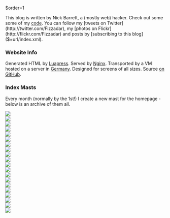 $order=1

This blog is written by Nick Barrett, a (mostly web) hacker. Check out some some of my [code]($=url/pages/Code). You can follow my [tweets on Twitter](http://twitter.com/Fizzadar), my [photos on Flickr](http://flickr.com/Fizzadar) and posts by [subscribing to this blog]($=url/index.xml).


### Website Info

Generated HTML by [Luapress](http://github.com/Fizzadar/Luapress). Served by [Nginx](http://nginx.org). Transported by a VM hosted on a server in [Germany](http://afterburst.com/datacenters). Designed for screens of all sizes. Source [on GitHub](https://github.com/Fizzadar/pointlessramblings.com).


### Index Masts

Every month (normally by the 1st!) I create a new mast for the homepage - below is an archive of them all.

</div></div>


<!-- 2015 -->
<div class="wide mast">
    <img src="$=url/inc/masts/home/2015/December.jpg" />
</div>
<div class="wide mast">
    <img src="$=url/inc/masts/home/2015/November.jpg" />
</div>
<div class="wide mast">
    <img src="$=url/inc/masts/home/2015/October.jpg" />
</div>
<div class="wide mast">
    <img src="$=url/inc/masts/home/2015/September.jpg" />
</div>
<div class="wide mast">
    <img src="$=url/inc/masts/home/2015/August.jpg" />
</div>
<div class="wide mast">
    <img src="$=url/inc/masts/home/2015/July.jpg" />
</div>
<div class="wide mast">
    <img src="$=url/inc/masts/home/2015/June.jpg" />
</div>
<div class="wide mast">
    <img src="$=url/inc/masts/home/2015/May.jpg" />
</div>
<div class="wide mast">
    <img src="$=url/inc/masts/home/2015/April.jpg" />
</div>
<div class="wide mast">
    <img src="$=url/inc/masts/home/2015/March.jpg" />
</div>
<div class="wide mast">
    <img src="$=url/inc/masts/home/2015/February.jpg" />
</div>
<div class="wide mast">
    <img src="$=url/inc/masts/home/2015/January.jpg" />
</div>


<!-- 2014 -->
<div class="wide mast">
    <img src="$=url/inc/masts/home/2014/December.jpg" />
</div>
<div class="wide mast">
    <img src="$=url/inc/masts/home/2014/November.jpg" />
</div>
<div class="wide mast">
    <img src="$=url/inc/masts/home/2014/October.jpg" />
</div>
<div class="wide mast">
    <img src="$=url/inc/masts/home/2014/September.jpg" />
</div>
<div class="wide mast">
    <img src="$=url/inc/masts/home/2014/August.jpg" />
</div>
<div class="wide mast">
    <img src="$=url/inc/masts/home/2014/July.jpg" />
</div>
<div class="wide mast">
    <img src="$=url/inc/masts/home/2014/June.jpg" />
</div>
<div class="wide mast">
    <img src="$=url/inc/masts/home/2014/May.jpg" />
</div>

<div><div>
